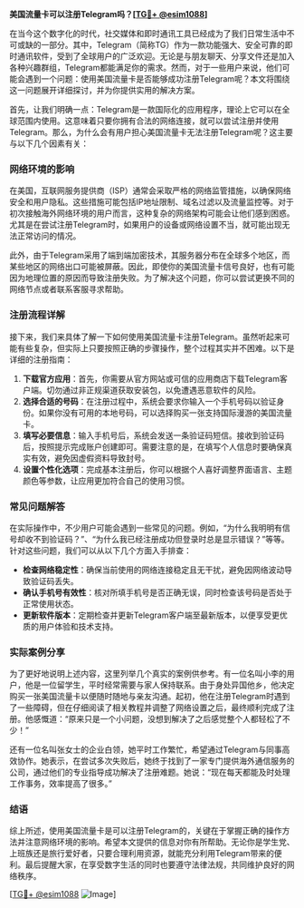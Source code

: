 **美国流量卡可以注册Telegram吗？[[TG💪+ @esim1088](https://t.me/s/esim1088)]**

在当今这个数字化的时代，社交媒体和即时通讯工具已经成为了我们日常生活中不可或缺的一部分。其中，Telegram（简称TG）作为一款功能强大、安全可靠的即时通讯软件，受到了全球用户的广泛欢迎。无论是与朋友聊天、分享文件还是加入各种兴趣群组，Telegram都能满足你的需求。然而，对于一些用户来说，他们可能会遇到一个问题：使用美国流量卡是否能够成功注册Telegram呢？本文将围绕这一问题展开详细探讨，并为你提供实用的解决方案。

首先，让我们明确一点：Telegram是一款国际化的应用程序，理论上它可以在全球范围内使用。这意味着只要你拥有合法的网络连接，就可以尝试注册并使用Telegram。那么，为什么会有用户担心美国流量卡无法注册Telegram呢？这主要与以下几个因素有关：

### 网络环境的影响

在美国，互联网服务提供商（ISP）通常会采取严格的网络监管措施，以确保网络安全和用户隐私。这些措施可能包括IP地址限制、域名过滤以及流量监控等。对于初次接触海外网络环境的用户而言，这种复杂的网络架构可能会让他们感到困惑。尤其是在尝试注册Telegram时，如果用户的设备或网络设置不当，就可能出现无法正常访问的情况。

此外，由于Telegram采用了端到端加密技术，其服务器分布在全球多个地区，而某些地区的网络出口可能被屏蔽。因此，即使你的美国流量卡信号良好，也有可能因为地理位置的原因而导致注册失败。为了解决这个问题，你可以尝试更换不同的网络节点或者联系客服寻求帮助。

### 注册流程详解

接下来，我们来具体了解一下如何使用美国流量卡注册Telegram。虽然听起来可能有些复杂，但实际上只要按照正确的步骤操作，整个过程其实并不困难。以下是详细的注册指南：

1. **下载官方应用**：首先，你需要从官方网站或可信的应用商店下载Telegram客户端。切勿通过非正规渠道获取安装包，以免遭遇恶意软件的风险。
2. **选择合适的号码**：在注册过程中，系统会要求你输入一个手机号码以验证身份。如果你没有可用的本地号码，可以选择购买一张支持国际漫游的美国流量卡。
3. **填写必要信息**：输入手机号后，系统会发送一条验证码短信。接收到验证码后，按照提示完成账户创建即可。需要注意的是，在填写个人信息时要确保真实有效，避免因虚假资料导致封号。
4. **设置个性化选项**：完成基本注册后，你可以根据个人喜好调整界面语言、主题颜色等参数，让应用更加符合自己的使用习惯。

### 常见问题解答

在实际操作中，不少用户可能会遇到一些常见的问题。例如，“为什么我明明有信号却收不到验证码？”、“为什么我已经注册成功但登录时总是显示错误？”等等。针对这些问题，我们可以从以下几个方面入手排查：

- **检查网络稳定性**：确保当前使用的网络连接稳定且无干扰，避免因网络波动导致验证码丢失。
- **确认手机号有效性**：核对所填手机号是否正确无误，同时检查该号码是否处于正常使用状态。
- **更新软件版本**：定期检查并更新Telegram客户端至最新版本，以便享受更优质的用户体验和技术支持。

### 实际案例分享

为了更好地说明上述内容，这里列举几个真实的案例供参考。有一位名叫小李的用户，他是一位留学生，平时经常需要与家人保持联系。由于身处异国他乡，他决定购买一张美国流量卡以便随时随地与亲友沟通。起初，他在注册Telegram时遇到了一些障碍，但在仔细阅读了相关教程并调整了网络设置之后，最终顺利完成了注册。他感慨道：“原来只是一个小问题，没想到解决了之后感觉整个人都轻松了不少！”

还有一位名叫张女士的企业白领，她平时工作繁忙，希望通过Telegram与同事高效协作。她表示，在尝试多次失败后，她终于找到了一家专门提供海外通信服务的公司，通过他们的专业指导成功解决了注册难题。她说：“现在每天都能及时处理工作事务，效率提高了很多。”

### 结语

综上所述，使用美国流量卡是可以注册Telegram的，关键在于掌握正确的操作方法并注意网络环境的影响。希望本文提供的信息对你有所帮助。无论你是学生党、上班族还是旅行爱好者，只要合理利用资源，就能充分利用Telegram带来的便利。最后提醒大家，在享受数字生活的同时也要遵守法律法规，共同维护良好的网络秩序。

[[TG💪+ @esim1088](https://t.me/s/esim1088) ![Image](https://i.postimg.cc/4NQfJmqS/Snipaste-2025-05-13-00-14-12.png)]